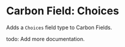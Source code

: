 # Carbon Field: Choices

Adds a `Choices` field type to Carbon Fields.

todo: Add more documentation.
